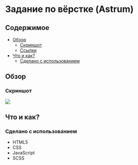 # Задание по вёрстке (Astrum)

## Содержимое

- [Обзор](#обзор)
  - [Скриншот](#скриншот)
  - [Ссылки](#ссылки)
- [Что и как?](#что-и-как?)
  - [Сделано с использованием](#сделано-с-использованием)

## Обзор

### Скриншот

![](./screenshot.png)

## Что и как?

### Сделано с использованием

- HTML5
- CSS
- JavaScript
- SCSS
